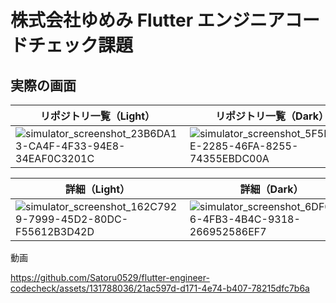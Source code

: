 # 株式会社ゆめみ Flutter エンジニアコードチェック課題

## 実際の画面
|リポジトリ一覧（Light）|リポジトリ一覧（Dark）|
|-|-|
|![simulator_screenshot_23B6DA13-CA4F-4F33-94E8-34EAF0C3201C](https://github.com/Satoru0529/flutter-engineer-codecheck/assets/131788036/fa7a333d-3bda-4e03-bd96-6a1db48cf20b)|![simulator_screenshot_5F5D4DDE-2285-46FA-8255-74355EBDC00A](https://github.com/Satoru0529/flutter-engineer-codecheck/assets/131788036/e59220f0-e261-43b0-9be5-1927acb5d107)|

|詳細（Light）|詳細（Dark）|
|-|-|
|![simulator_screenshot_162C7929-7999-45D2-80DC-F55612B3D42D](https://github.com/Satoru0529/flutter-engineer-codecheck/assets/131788036/6fb32677-9765-41af-9bd3-598b9615fd09)|![simulator_screenshot_6DF093A6-4FB3-4B4C-9318-266952586EF7](https://github.com/Satoru0529/flutter-engineer-codecheck/assets/131788036/39d72d25-f972-4397-95ee-506e9cda5ed5)|

動画

https://github.com/Satoru0529/flutter-engineer-codecheck/assets/131788036/21ac597d-d171-4e74-b407-78215dfc7b6a

